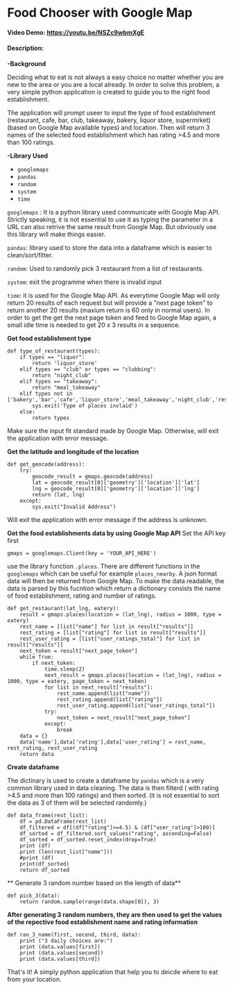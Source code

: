 # Food Chooser with Google Map
#### Video Demo: <https://youtu.be/NSZc9wbmXgE>

#### Description:
**-Background**

Deciding what to eat is not always a easy choice no matter whether you are new to the area or you are a local already. In order to solve this problem, a very simple python application is created to guide you to the right food establishment.

The application will prompt useer to input the type of food establishment (restaurant, cafe, bar, club, takeaway, bakery, liquor store, supermrket) (based on Google Map available types) and location. Then will return 3 names of the selected food establishment which has rating >4.5 and more than 100 ratings.

**-Library Used**
- `googlemaps`
- `pandas`
- `random`
- `system`
- `time`

`googlemaps`
: It is a python library used communicate with Google Map API. Strictly speaking, it is not essential to use it as typing the parameter in a URL can also retrive the same result from Google Map. But obviously use this library will make things easier.

`pandas`: library used to store the data into a dataframe which is easier to clean/sort/filter.

`random`: Used to randomly pick 3 restaurant from a list of restaurants.

`system`: exit the programme when there is invalid input

`time`: it is used for the Google Map API. As everytime Google Map will only return 20 results of each request but will provide a "next page token" to return another 20 results (maxium return is 60 only in normal users). In order to get the get the next page token and feed to Google Map again, a small idle time is needed to get 20 x 3 results in a sequence.


**Get food establishment type**
```
def type_of_restaurant(types):
    if types == "liquor":
        return 'liquor_store'
    elif types == "club" or types == "clubbing":
        return "night_club"
    elif types == "takeaway":
        return "meal_takeaway"
    elif types not in ['bakery','bar','cafe','liquor_store','meal_takeaway','night_club','restaurant','supermarket']:
        sys.exit('Type of places invlaid')
    else:
        return types
```
Make sure the input fit standard made by Google Map. Otherwise, will exit the application with error message.

**Get the latitude and longitude of the location**
```
def get_geocode(address):
    try:
        geocode_result = gmaps.geocode(address)
        lat = geocode_result[0]['geometry']['location']['lat']
        lng = geocode_result[0]['geometry']['location']['lng']
        return (lat, lng)
    except:
        sys.exit("Invalid Address")
```
Will exit the application with error message if the address is unknown.

**Get the food establishments data by using Google Map API**
Set the API key first
```
gmaps = googlemaps.Client(key = 'YOUR_API_HERE')
```
use the library function `.places`. There are different functions in the `googlemaps` which can be useful for example `places_nearby`. A json format data will then be returned from Google Map. To make the data readable, the data is parsed by this fucntion which return a dictionary consists the name of food establishment, rating and number of ratings.
```
def get_restaurant(lat_lng, eatery):
    result = gmaps.places(location = (lat_lng), radius = 1000, type = eatery)
    rest_name = [list["name"] for list in result["results"]]
    rest_rating = [list["rating"] for list in result["results"]]
    rest_user_rating = [list["user_ratings_total"] for list in result["results"]]
    next_token = result["next_page_token"]
    while True:
        if next_token:
            time.sleep(2)
            next_result = gmaps.places(location = (lat_lng), radius = 1000, type = eatery, page_token = next_token)
            for list in next_result["results"]:
                rest_name.append(list["name"])
                rest_rating.append(list["rating"])
                rest_user_rating.append(list["user_ratings_total"])
            try:
                next_token = next_result["next_page_token"]
            except:
                break
    data = {}
    data['name'],data['rating'],data['user_rating'] = rest_name, rest_rating, rest_user_rating
    return data
```
**Create dataframe**

The dictinary is used to create a dataframe by `pandas` which is a very common library used in data cleaning. The data is then filterd ( with rating >4.5 and more than 100 ratings) and then sorted. (it is not essential to sort the data as 3 of them will be selected randomly.)
```
def data_frame(rest_list):
    df = pd.DataFrame(rest_list)
    df_filtered = df[(df["rating"]>=4.5) & (df["user_rating"]>100)]
    df_sorted = df_filtered.sort_values("rating", ascending=False)
    df_sorted = df_sorted.reset_index(drop=True)
    print (df)
    print (len(rest_list["name"]))
    #print (df)
    print(df_sorted)
    return df_sorted
```

** Generate 3 random number based on the length of data**
```
def pick_3(data):
    return random.sample(range(data.shape[0]), 3)
```

**After generating 3 random numbers, they are then used to get the values of the repective food establishment name and rating information**
```
def ran_3_name(first, second, third, data):
    print ("3 daily choices are:")
    print (data.values[first])
    print (data.values[second])
    print (data.values[third])
```

That's it! A simply python application that help you to deicde where to eat from your location.